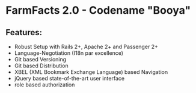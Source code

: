 FarmFacts 2.0 - Codename "Booya"
================================

Features:
---------

- Robust Setup with Rails 2+, Apache 2+ and Passenger 2+
- Language-Negotiation (I18n par excellence)
- Git based Versioning
- Git based Distribution
- XBEL (XML Bookmark Exchange Language) based Navigation
- jQuery based state-of-the-art user interface
- role based authorization
